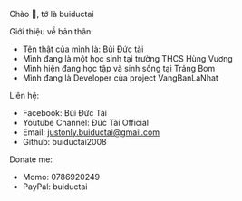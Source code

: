 Chào 👋, tớ là buiductai

Giới thiệu về bản thân:

- Tên thật của mình là: Bùi Đức tài
- Mình đang là một học sinh tại trường THCS Hùng Vương
- Mình hiện đang học tập và sinh sống tại Trảng Bom
- Mình đang là Developer của project VangBanLaNhat

Liên hệ:

- Facebook: Bùi Đức Tài
- Youtube Channel: Đức Tài Official
- Email: justonly.buiductai@gmail.com
- Github: buiductai2008

Donate me:

- Momo: 0786920249
- PayPal: buiductai
